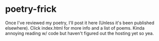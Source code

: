 # poetry-frick
Once I've reviewed my poetry, I'll post it here (Unless it's been published elsewhere).
Click index.html for more info and a list of poems. Kinda annoying reading w/ code but haven't figured out the hosting yet so yea.
